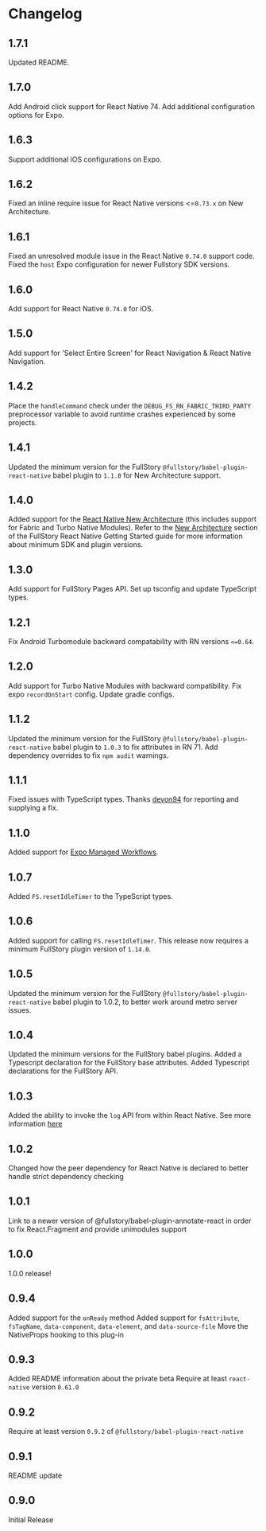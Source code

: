 # Changelog

## 1.7.1

Updated README.

## 1.7.0

Add Android click support for React Native 74.
Add additional configuration options for Expo.

## 1.6.3

Support additional iOS configurations on Expo.

## 1.6.2

Fixed an inline require issue for React Native versions <=`0.73.x` on New Architecture.

## 1.6.1

Fixed an unresolved module issue in the React Native `0.74.0` support code.
Fixed the `host` Expo configuration for newer Fullstory SDK versions.

## 1.6.0

Add support for React Native `0.74.0` for iOS.

## 1.5.0

Add support for 'Select Entire Screen' for React Navigation & React Native Navigation.

## 1.4.2

Place the `handleCommand` check under the `DEBUG_FS_RN_FABRIC_THIRD_PARTY` preprocessor variable to avoid runtime crashes experienced by some projects.

## 1.4.1

Updated the minimum version for the FullStory `@fullstory/babel-plugin-react-native` babel plugin to `1.1.0` for New Architecture support.

## 1.4.0

Added support for the [React Native New Architecture](https://reactnative.dev/docs/the-new-architecture/landing-page) (this includes support for Fabric and Turbo Native Modules). Refer to the [New Architecture](https://help.fullstory.com/hc/en-us/articles/360052419133-Getting-Started-with-FullStory-React-Native-Capture#01HHCXMMZQ970DRWFA0XC03ER4) section of the FullStory React Native Getting Started guide for more information about minimum SDK and plugin versions.

## 1.3.0

Add support for FullStory Pages API.
Set up tsconfig and update TypeScript types.

## 1.2.1

Fix Android Turbomodule backward compatability with RN versions `<=0.64`.

## 1.2.0

Add support for Turbo Native Modules with backward compatibility.
Fix expo `recordOnStart` config.
Update gradle configs.

## 1.1.2

Updated the minimum version for the FullStory `@fullstory/babel-plugin-react-native` babel plugin to `1.0.3` to fix attributes in RN 71.
Add dependency overrides to fix `npm audit` warnings.

## 1.1.1

Fixed issues with TypeScript types. Thanks [devon94](https://github.com/devon94) for reporting and supplying a fix.

## 1.1.0

Added support for [Expo Managed Workflows](https://docs.expo.dev/introduction/managed-vs-bare/).

## 1.0.7

Added `FS.resetIdleTimer` to the TypeScript types.

## 1.0.6

Added support for calling `FS.resetIdleTimer`. This release now requires a minimum FullStory plugin version of `1.14.0`.

## 1.0.5

Updated the minimum version for the FullStory `@fullstory/babel-plugin-react-native` babel plugin to 1.0.2, to better work around metro server issues.

## 1.0.4

Updated the minimum versions for the FullStory babel plugins. Added a Typescript declaration for the FullStory base attributes. Added Typescript declarations for the FullStory API.

## 1.0.3

Added the ability to invoke the `log` API from within React Native. See more information [here](https://help.fullstory.com/hc/en-us/articles/360052419133-Getting-Started-with-FullStory-React-Native-Recording#01FM34C43RGW28NMC8PDWC7EZB)

## 1.0.2

Changed how the peer dependency for React Native is declared to better handle strict dependency checking

## 1.0.1

Link to a newer version of @fullstory/babel-plugin-annotate-react in order to fix React.Fragment and provide unimodules support

## 1.0.0

1.0.0 release!

## 0.9.4

Added support for the `onReady` method
Added support for `fsAttribute`, `fsTagName`, `data-component`, `data-element`, and `data-source-file`
Move the NativeProps hooking to this plug-in

## 0.9.3

Added README information about the private beta
Require at least `react-native` version `0.61.0`

## 0.9.2

Require at least version `0.9.2` of `@fullstory/babel-plugin-react-native`

## 0.9.1

README update

## 0.9.0

Initial Release
